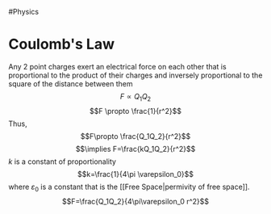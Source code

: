 #Physics 

# Coulomb's Law
Any 2 point charges exert an electrical force on each other that is proportional to the product of their charges and inversely proportional to the square of the distance between them
$$F \propto Q_1Q_2$$
$$F \propto \frac{1}{r^2}$$
Thus,
$$F\propto \frac{Q_1Q_2}{r^2}$$
$$\implies F=\frac{kQ_1Q_2}{r^2}$$
$k$ is a constant of proportionality
$$k=\frac{1}{4\pi \varepsilon_0}$$
where $\varepsilon_0$ is a constant  that is the [[Free Space|permivity of free space]].
$$F=\frac{Q_1Q_2}{4\pi\varepsilon_0 r^2}$$